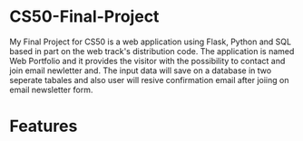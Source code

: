 # CS50-Final-Project

My Final Project for CS50 is a web application using Flask, Python and SQL based in part on the web track's distribution code. The application is named Web Portfolio and it provides the visitor with the possibility to contact and join email newletter and. The input data will save on a database in two seperate tabales and also user will resive confirmation email after joiing on email newsletter form.<br/>

# Features






